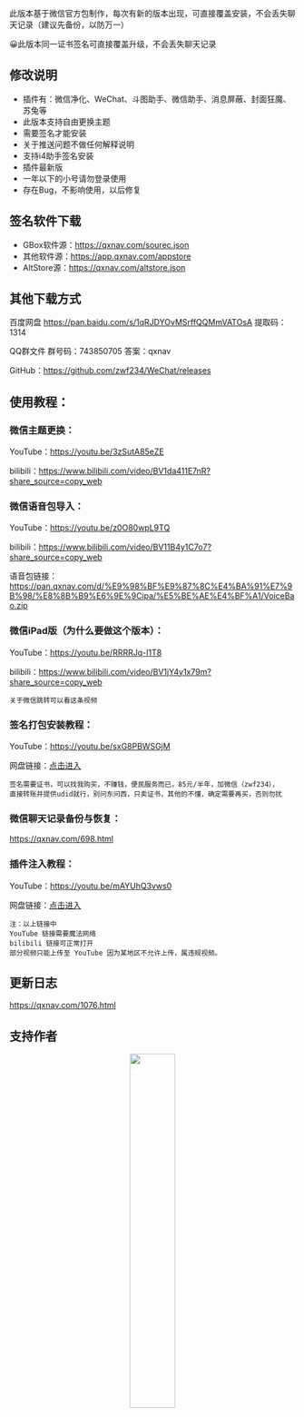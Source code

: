 此版本基于微信官方包制作，每次有新的版本出现，可直接覆盖安装，不会丢失聊天记录（建议先备份，以防万一）


😀此版本同一证书签名可直接覆盖升级，不会丢失聊天记录



## 修改说明
- 插件有：微信净化、WeChat、斗图助手、微信助手、消息屏蔽、封面狂魔、苏兔等
- 此版本支持自由更换主题
- 需要签名才能安装
- 关于推送问题不做任何解释说明
- 支持i4助手签名安装
- 插件最新版
- 一年以下的小号请勿登录使用
- 存在Bug，不影响使用，以后修复

## 签名软件下载
- GBox软件源：https://qxnav.com/sourec.json
- 其他软件源：https://app.qxnav.com/appstore
- AltStore源：https://qxnav.com/altstore.json

## 其他下载方式
百度网盘
https://pan.baidu.com/s/1qRJDYOvMSrffQQMmVATOsA
提取码：1314

QQ群文件
群号码：743850705   答案：qxnav

GitHub：https://github.com/zwf234/WeChat/releases


## 使用教程：

### 微信主题更换：

YouTube：https://youtu.be/3zSutA85eZE

bilibili：https://www.bilibili.com/video/BV1da411E7nR?share_source=copy_web

### 微信语音包导入：

YouTube：https://youtu.be/z0O80wpL9TQ

bilibili：https://www.bilibili.com/video/BV11B4y1C7o7?share_source=copy_web

语音包链接：https://pan.qxnav.com/d/%E9%98%BF%E9%87%8C%E4%BA%91%E7%9B%98/%E8%8B%B9%E6%9E%9Cipa/%E5%BE%AE%E4%BF%A1/VoiceBao.zip

### 微信iPad版（为什么要做这个版本）：

YouTube：https://youtu.be/RRRRJq-I1T8

bilibili：https://www.bilibili.com/video/BV1jY4y1x79m?share_source=copy_web

	关于微信跳转可以看这条视频

### 签名打包安装教程：

YouTube：https://youtu.be/sxG8PBWSGjM

网盘链接：[点击进入](https://pan.qxnav.com/%E9%98%BF%E9%87%8C%E4%BA%91%E7%9B%98/%E8%8B%B9%E6%9E%9Cipa/%E4%BD%BF%E7%94%A8%E6%95%99%E7%A8%8B/ipa%E7%AD%BE%E5%90%8D%E6%95%99%E7%A8%8B.mp4)

	签名需要证书，可以找我购买，不赚钱，便民服务而已，85元/半年，加微信（zwf234），
	直接转账并提供udid就行，别问东问西，只卖证书，其他的不懂，确定需要再买，否则勿扰

### 微信聊天记录备份与恢复：

https://qxnav.com/698.html

### 插件注入教程：

YouTube：https://youtu.be/mAYUhQ3vws0

网盘链接：[点击进入](https://pan.qxnav.com/d/%E9%98%BF%E9%87%8C%E4%BA%91%E7%9B%98/%E8%8B%B9%E6%9E%9Cipa/%E4%BD%BF%E7%94%A8%E6%95%99%E7%A8%8B/%E5%BE%AE%E4%BF%A1%E6%8F%92%E4%BB%B6%E6%B3%A8%E5%85%A5%EF%BC%8C%E8%81%8A%E5%A4%A9%E6%B0%94%E6%B3%A1%E4%BF%AE%E6%94%B9.mp4)

	注：以上链接中
	YouTube 链接需要魔法网络
	bilibili 链接可正常打开
	部分视频只能上传至 YouTube 因为某地区不允许上传，属违规视频​。


## 更新日志
https://qxnav.com/1076.html

## 支持作者

<div align="center">
<img src=https://raw.githubusercontent.com/zwf234/WeChat/main/zhichi.png width=40% />
</div>
